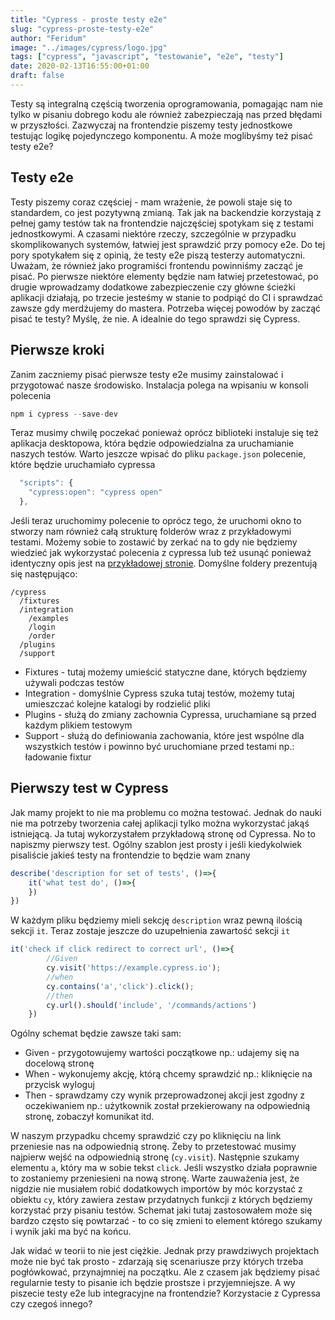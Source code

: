 ```yaml
---
title: "Cypress - proste testy e2e"
slug: "cypress-proste-testy-e2e"
author: "Feridum"
image: "../images/cypress/logo.jpg"
tags: ["cypress", "javascript", "testowanie", "e2e", "testy"]
date: 2020-02-13T16:55:00+01:00
draft: false
---
```


Testy są integralną częścią tworzenia oprogramowania, pomagając nam nie tylko w pisaniu dobrego kodu ale również zabezpieczają nas przed błędami w przyszłości. Zazwyczaj na frontendzie piszemy testy jednostkowe testując logikę pojedynczego komponentu. A może moglibyśmy też pisać testy e2e?

<!--more-->

##  Testy e2e

Testy piszemy coraz częściej  - mam wrażenie, że powoli staje się to standardem, co jest pozytywną zmianą. Tak jak na backendzie korzystają z pełnej gamy testów tak na frontendzie najczęściej spotykam się z testami jednostkowymi. A czasami niektóre rzeczy, szczególnie w przypadku skomplikowanych systemów, łatwiej jest sprawdzić przy pomocy e2e. Do tej pory spotykałem się z opinią, że testy e2e piszą testerzy automatyczni. Uważam, że również jako programiści frontendu powinniśmy zacząć je pisać. Po pierwsze niektóre elementy będzie nam łatwiej przetestować, po drugie wprowadzamy dodatkowe zabezpieczenie czy główne ścieżki aplikacji działają, po trzecie jesteśmy w stanie to podpiąć do CI i sprawdzać zawsze gdy merdżujemy do mastera. Potrzeba więcej powodów by zacząć pisać te testy? Myślę, że nie. A idealnie do tego sprawdzi się Cypress.

## Pierwsze kroki

Zanim zaczniemy pisać pierwsze testy e2e musimy zainstalować i przygotować nasze środowisko. Instalacja polega na wpisaniu w konsoli polecenia 

```js
npm i cypress --save-dev
```

Teraz musimy chwilę poczekać ponieważ oprócz biblioteki instaluje się też aplikacja desktopowa, która będzie odpowiedzialna za uruchamianie naszych testów. Warto jeszcze wpisać do pliku `package.json` polecenie, które będzie uruchamiało cypressa

```js
  "scripts": {
    "cypress:open": "cypress open"
  },
```

Jeśli teraz uruchomimy polecenie to oprócz tego, że uruchomi okno to stworzy nam również całą strukturę folderów wraz z przykładowymi testami. Możemy sobie to zostawić by zerkać na to gdy nie będziemy wiedzieć jak wykorzystać polecenia z cypressa lub też usunąć ponieważ identyczny opis jest na [przykładowej stronie](https://example.cypress.io/). Domyślne foldery prezentują się następująco: 

```text
/cypress
  /fixtures
  /integration
    /examples
    /login
    /order
  /plugins
  /support
```

- Fixtures - tutaj możemy umieścić statyczne dane, których będziemy używali podczas testów
- Integration - domyślnie Cypress szuka tutaj testów, możemy tutaj umieszczać kolejne katalogi by rodzielić pliki
- Plugins - służą do zmiany zachownia Cypressa, uruchamiane są przed każdym plikiem testowym
- Support - służą do definiowania zachowania, które jest wspólne dla wszystkich testów i powinno być uruchomiane przed testami np.: ładowanie fixtur 

## Pierwszy test w Cypress

Jak mamy projekt to nie ma problemu co można testować. Jednak do nauki nie ma potrzeby tworzenia całej aplikacji tylko można wykorzystać jakąś istniejącą. Ja tutaj wykorzystałem przykładową stronę od Cypressa. No to napiszmy pierwszy test.  Ogólny szablon jest prosty i jeśli kiedykolwiek pisaliście jakieś testy na frontendzie to będzie wam znany

```js
describe('description for set of tests', ()=>{
    it('what test do', ()=>{
    })
})
```

W każdym pliku będziemy mieli sekcję `description` wraz pewną ilością sekcji `it`. Teraz zostaje jeszcze do uzupełnienia zawartość sekcji `it`

```js
it('check if click redirect to correct url', ()=>{
        //Given
        cy.visit('https://example.cypress.io');
        //when
        cy.contains('a','click').click();
        //then
        cy.url().should('include', '/commands/actions')
    })
```

Ogólny schemat będzie zawsze taki sam: 

- Given - przygotowujemy wartości początkowe np.: udajemy się na docelową stronę
- When - wykonujemy akcję, którą chcemy sprawdzić np.: kliknięcie na przycisk wyloguj
- Then - sprawdzamy czy wynik przeprowadzonej akcji jest zgodny z oczekiwaniem np.: użytkownik został przekierowany na odpowiednią stronę, zobaczył komunikat itd.

W naszym przypadku chcemy sprawdzić czy po kliknięciu na link przeniesie nas na odpowiednią stronę. Żeby to przetestować musimy najpierw wejść na odpowiednią stronę (`cy.visit`). Następnie szukamy elementu `a`, który ma w sobie tekst `click`. Jeśli wszystko działa poprawnie to zostaniemy przeniesieni na nową stronę. Warte zauważenia jest, że nigdzie nie musiałem robić dodatkowych importów by móc korzystać z obiektu `cy`, który zawiera zestaw przydatnych funkcji z których będziemy korzystać przy pisaniu testów. Schemat jaki tutaj zastosowałem może się bardzo często się powtarzać - to co się zmieni to element którego szukamy i wynik jaki ma być na końcu.

Jak widać w teorii to nie jest ciężkie. Jednak przy prawdziwych projektach może nie być tak prosto - zdarzają się scenariusze przy których trzeba pogłówkować, przynajmniej na początku. Ale z czasem jak będziemy pisać regularnie testy to pisanie ich będzie prostsze i przyjemniejsze. A wy piszecie testy e2e lub integracyjne na frontendzie? Korzystacie z Cypressa czy czegoś innego?


